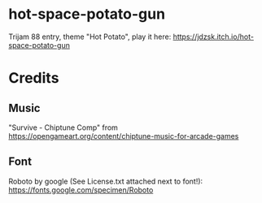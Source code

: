 # hot-space-potato-gun
Trijam 88 entry, theme "Hot Potato", play it here: https://jdzsk.itch.io/hot-space-potato-gun

# Credits
## Music
"Survive - Chiptune Comp" from https://opengameart.org/content/chiptune-music-for-arcade-games
## Font
Roboto by google (See License.txt attached next to font!): https://fonts.google.com/specimen/Roboto
